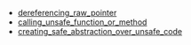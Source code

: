 - [dereferencing_raw_pointer](dereferencing_raw_pointer/README.md)
- [calling_unsafe_function_or_method](calling_unsafe_function_or_method/README.md)
- [creating_safe_abstraction_over_unsafe_code](creating_safe_abstraction_over_unsafe_code/README.md)